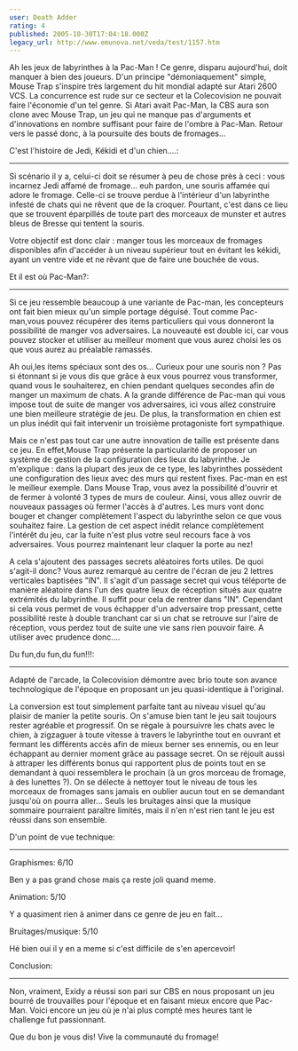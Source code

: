 ```yaml
---
user: Death Adder
rating: 4
published: 2005-10-30T17:04:18.000Z
legacy_url: http://www.emunova.net/veda/test/1157.htm
---
```

Ah les jeux de labyrinthes à la Pac-Man ! Ce genre, disparu aujourd'hui, doit manquer à bien des joueurs. D'un principe "démoniaquement" simple, Mouse Trap s'inspire très largement du hit mondial adapté sur Atari 2600 VCS. La concurrence est rude sur ce secteur et la Colecovision ne pouvait faire l'économie d'un tel genre. Si Atari avait Pac-Man, la CBS aura son clone avec Mouse Trap, un jeu qui ne manque pas d'arguments et d'innovations en nombre suffisant pour faire de l'ombre à Pac-Man. Retour vers le passé donc, à la poursuite des bouts de fromages...  

  

  

C'est l'histoire de Jedi, Kékidi et d'un chien....:  

---------------------------------------------------------  

Si scénario il y a, celui-ci doit se résumer à peu de chose près à ceci : vous incarnez Jedi affamé de fromage... euh pardon, une souris affamée qui adore le fromage. Celle-ci se trouve perdue à l'intérieur d'un labyrinthe infesté de chats qui ne rêvent que de la croquer. Pourtant, c'est dans ce lieu que se trouvent éparpillés de toute part des morceaux de munster et autres bleus de Bresse qui tentent la souris.  

Votre objectif est donc clair : manger tous les morceaux de fromages disponibles afin d'accéder à un niveau supérieur tout en évitant les kékidi, ayant un ventre vide et ne rêvant que de faire une bouchée de vous.  

  

  

Et il est où Pac-Man?:  

---------------------------  

Si ce jeu ressemble beaucoup à une variante de Pac-man, les concepteurs ont fait bien mieux qu'un simple portage déguisé. Tout comme Pac-man,vous pouvez récupérer des items particuliers qui vous donneront la possibilité de manger vos adversaires. La nouveauté est double ici, car vous pouvez stocker et utiliser au meilleur moment que vous aurez choisi les os que vous aurez au préalable ramassés.  

  

Ah oui,les items spéciaux sont des os... Curieux pour une souris non ? Pas si étonnant si je vous dis que grâce à eux vous pourrez vous transformer, quand vous le souhaiterez, en chien pendant quelques secondes afin de manger un maximum de chats. A la grande différence de Pac-man qui vous impose tout de suite de manger vos adversaires, ici vous allez construire une bien meilleure stratégie de jeu. De plus, la transformation en chien est un plus inédit qui fait intervenir un troisième protagoniste fort sympathique.  

  

Mais ce n'est pas tout car une autre innovation de taille est présente dans ce jeu. En effet,Mouse Trap présente la particularité de proposer un système de gestion de la configuration des lieux du labyrinthe. Je m'explique : dans la plupart des jeux de ce type, les labyrinthes possèdent une configuration des lieux avec des murs qui restent fixes. Pac-man en est le meilleur exemple. Dans Mouse Trap, vous avez la possibilité d'ouvrir et de fermer à volonté 3 types de murs de couleur. Ainsi, vous allez ouvrir de nouveaux passages où fermer l'accès à d'autres. Les murs vont donc bouger et changer complètement l'aspect du labyrinthe selon ce que vous souhaitez faire. La gestion de cet aspect inédit relance complètement l'intérêt du jeu, car la fuite n'est plus votre seul recours face à vos adversaires. Vous pourrez maintenant leur claquer la porte au nez!  

  

A cela s'ajoutent des passages secrets aléatoires forts utiles. De quoi s'agit-il donc? Vous aurez remarqué au centre de l'écran de jeu 2 lettres verticales baptisées "IN". Il s'agit d'un passage secret qui vous téléporte de manière aléatoire dans l'un des quatre lieux de réception situés aux quatre extrémités du labyrinthe. Il suffit pour cela de rentrer dans "IN". Cependant si cela vous permet de vous échapper d'un adversaire trop pressant, cette possibilité reste à double tranchant car si un chat se retrouve sur l'aire de réception, vous perdez tout de suite une vie sans rien pouvoir faire. A utiliser avec prudence donc....  

  

  

Du fun,du fun,du fun!!!:  

-----------------------------  

Adapté de l'arcade, la Colecovision démontre avec brio toute son avance technologique de l'époque en proposant un jeu quasi-identique à l'original.  

La conversion est tout simplement parfaite tant au niveau visuel qu'au plaisir de manier la petite souris. On s'amuse bien tant le jeu sait toujours rester agréable et progressif. On se régale à poursuivre les chats avec le chien, à zigzaguer à toute vitesse à travers le labyrinthe tout en ouvrant et fermant les différents accès afin de mieux berner ses ennemis, ou en leur échappant au dernier moment grâce au passage secret. On se réjouit aussi à attraper les différents bonus qui rapportent plus de points tout en se demandant à quoi ressemblera le prochain (à un gros morceau de fromage, à des lunettes ?). On se délecte à nettoyer tout le niveau de tous les morceaux de fromages sans jamais en oublier aucun tout en se demandant jusqu'où on pourra aller... Seuls les bruitages ainsi que la musique sommaire pourraient paraître limités, mais il n'en n'est rien tant le jeu est réussi dans son ensemble.  

  

  

D'un point de vue technique:  

-----------------------------------  

Graphismes: 6/10  

Ben y a pas grand chose mais ça reste joli quand meme.  

  

Animation: 5/10  

Y a quasiment rien à animer dans ce genre de jeu en fait...  

  

Bruitages/musique: 5/10  

Hé bien oui il y en a meme si c'est difficile de s'en apercevoir!  

  

  

Conclusion:  

---------------  

Non, vraiment, Exidy a réussi son pari sur CBS en nous proposant un jeu bourré de trouvailles pour l'époque et en faisant mieux encore que Pac-Man. Voici encore un jeu où je n'ai plus compté mes heures tant le challenge fut passionnant.  

  

Que du bon je vous dis! Vive la communauté du fromage!